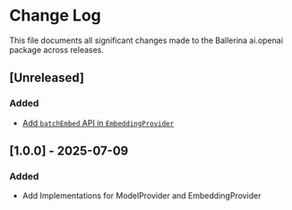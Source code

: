 # Change Log

This file documents all significant changes made to the Ballerina ai.openai package across releases.

## [Unreleased]

### Added
- [Add `batchEmbed` API in `EmbeddingProvider`](https://github.com/ballerina-platform/ballerina-library/issues/8110)

## [1.0.0] - 2025-07-09

### Added
- Add Implementations for ModelProvider and EmbeddingProvider

